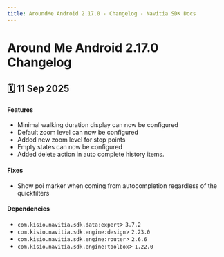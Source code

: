 ```yaml
---
title: AroundMe Android 2.17.0 - Changelog - Navitia SDK Docs
---
```


# Around Me Android 2.17.0 Changelog

<h2>🗓 11 Sep 2025</h2>

#### Features
- Minimal walking duration display can now be configured
- Default zoom level can now be configured
- Added new zoom level for stop points
- Empty states can now be configured
- Added delete action in auto complete history items.

#### Fixes
- Show poi marker when coming from autocompletion regardless of the quickfilters

#### Dependencies
- `com.kisio.navitia.sdk.data:expert`> `3.7.2`
- `com.kisio.navitia.sdk.engine:design`> `2.23.0`
- `com.kisio.navitia.sdk.engine:router`> `2.6.6`
- `com.kisio.navitia.sdk.engine:toolbox`> `1.22.0`

